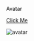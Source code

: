Avatar

[Click Me](https://avatar-girl.netlify.app)

![avatar](https://user-images.githubusercontent.com/77884951/186452451-97f998bd-34ff-40a1-859d-8f6299a71107.PNG)
